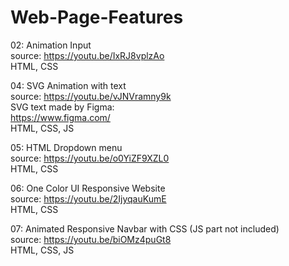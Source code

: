 # Web-Page-Features

02: Animation Input<br>
source: https://youtu.be/IxRJ8vplzAo <br>
HTML, CSS <br>

04: SVG Animation with text <br>
source: https://youtu.be/vJNVramny9k <br>
SVG text made by Figma: <br>
https://www.figma.com/<br>
HTML, CSS, JS <br>

05: HTML Dropdown menu <br>
source: https://youtu.be/o0YiZF9XZL0 <br>
HTML, CSS <br>

06: One Color UI Responsive Website <br>
source: https://youtu.be/2IjyqauKumE <br>
HTML, CSS <br>

07: Animated Responsive Navbar with CSS (JS part not included)<br>
source: https://youtu.be/biOMz4puGt8 <br>
HTML, CSS, JS <br>
